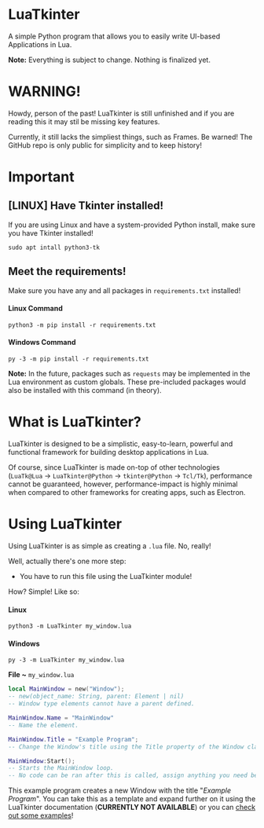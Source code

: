 # LuaTkinter
A simple Python program that allows you to easily write UI-based Applications in Lua.

**Note:** Everything is subject to change. Nothing is finalized yet.

# WARNING!
Howdy, person of the past! LuaTkinter is still unfinished and if you are reading this it may stil be missing key features.

Currently, it still lacks the simpliest things, such as Frames. Be warned! The GitHub repo is only public for simplicity and to keep history!

# Important

## [LINUX] Have Tkinter installed!
If you are using Linux and have a system-provided Python install, make sure you have Tkinter installed!

```commandline
sudo apt intall python3-tk
```

## Meet the requirements!
Make sure you have any and all packages in `requirements.txt` installed!

#### Linux Command
```commandline
python3 -m pip install -r requirements.txt
```
#### Windows Command
```commandline
py -3 -m pip install -r requirements.txt
```

**Note:** In the future, packages such as `requests` may be implemented in the Lua environment as custom globals. These pre-included packages would also be installed with this command (in theory).

# What is LuaTkinter?
LuaTkinter is designed to be a simplistic, easy-to-learn, powerful and functional framework for building desktop applications in Lua.

Of course, since LuaTkinter is made on-top of other technologies (`LuaTk@Lua` -> `LuaTkinter@Python` -> `tkinter@Python` -> `Tcl/Tk`), performance cannot be guaranteed, however, performance-impact is highly minimal when compared to other frameworks for creating apps, such as Electron.

# Using LuaTkinter
Using LuaTkinter is as simple as creating  a `.lua` file. No, really!

Well, actually there's one more step:
- You have to run this file using the LuaTkinter module!

How? Simple! Like so:
#### Linux
```commandline
python3 -m LuaTkinter my_window.lua
```
#### Windows
```commandline
py -3 -m LuaTkinter my_window.lua
```

**File ~** `my_window.lua`
```lua
local MainWindow = new("Window");
-- new(object_name: String, parent: Element | nil)
-- Window type elements cannot have a parent defined.

MainWindow.Name = "MainWindow"
-- Name the element.

MainWindow.Title = "Example Program";
-- Change the Window's title using the Title property of the Window class.

MainWindow:Start();
-- Starts the MainWindow loop.
-- No code can be ran after this is called, assign anything you need before this!
```

This example program creates a new Window with the title "*Example Program*". You can take this as a template and expand further on it using the LuaTkinter documentation (**CURRENTLY NOT AVAILABLE**) or you can [check out some examples](https://github.com/ItsTato/LuaTkinter/tree/edge/Examples)!
